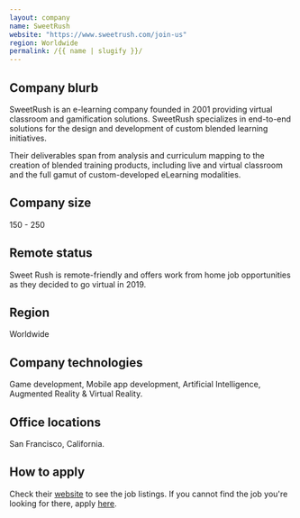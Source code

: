 ```yaml
---
layout: company
name: SweetRush
website: "https://www.sweetrush.com/join-us"
region: Worldwide
permalink: /{{ name | slugify }}/
---
```


## Company blurb

SweetRush is an e-learning company founded in 2001 providing virtual classroom and gamification solutions. 
SweetRush specializes in end-to-end solutions for the design and development of custom blended learning initiatives.

Their deliverables span from analysis and curriculum mapping to the creation of blended training products, including live and virtual classroom and the full gamut of custom-developed eLearning modalities.

## Company size

150 - 250

## Remote status

Sweet Rush is remote-friendly and offers work from home job opportunities as they decided to go virtual in 2019.

## Region

Worldwide

## Company technologies

Game development, Mobile app development, Artificial Intelligence, Augmented Reality & Virtual Reality.

## Office locations

San Francisco, California.

## How to apply

Check their [website](https://www.sweetrush.com/join-us/) to see the job listings. If you cannot find the job you're looking for there, apply [here](https://apply.jobadder.com/17073/114680/tt4hvddyiiduzervvaptkkk6ti?site=us1).